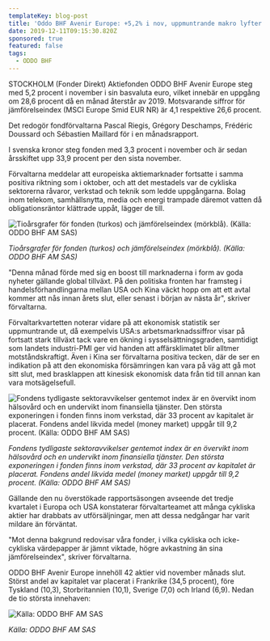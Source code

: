 ```yaml
---
templateKey: blog-post
title: 'Oddo BHF Avenir Europe: +5,2% i nov, uppmuntrande makro lyfter marknader'
date: 2019-12-11T09:15:30.820Z
sponsored: true
featured: false
tags:
  - ODDO BHF
---
```

STOCKHOLM (Fonder Direkt) Aktiefonden ODDO BHF Avenir Europe steg med 5,2 procent i november i sin basvaluta euro, vilket innebär en uppgång om 28,6 procent då en månad återstår av 2019. Motsvarande siffror för jämförelseindex (MSCI Europe Smid EUR NR) är 4,1 respektive 26,6 procent.



Det redogör fondförvaltarna Pascal Riegis, Grégory Deschamps, Frédéric Doussard och Sébastien Maillard för i en månadsrapport.



I svenska kronor steg fonden med 3,3 procent i november och är sedan årsskiftet upp 33,9 procent per den sista november.



Förvaltarna meddelar att europeiska aktiemarknader fortsatte i samma positiva riktning som i oktober, och att det mestadels var de cykliska sektorerna råvaror, verkstad och teknik som ledde uppgångarna. Bolag inom telekom, samhällsnytta, media och energi trampade däremot vatten då obligationsräntor klättrade uppåt, lägger de till.





![Tioårsgrafer för fonden (turkos) och jämförelseindex (mörkblå). (Källa: ODDO BHF AM SAS)](/img/avenir.png "Tioårsgrafer för fonden (turkos) och jämförelseindex (mörkblå). (Källa: ODDO BHF AM SAS)")

_Tioårsgrafer för fonden (turkos) och jämförelseindex (mörkblå). (Källa: ODDO BHF AM SAS)_

"Denna månad förde med sig en boost till marknaderna i form av goda nyheter gällande global tillväxt. På den politiska fronten har framsteg i handelsförhandlingarna mellan USA och Kina väckt hopp om att ett avtal kommer att nås innan årets slut, eller senast i början av nästa år", skriver förvaltarna.



Förvaltarkvartetten noterar vidare på att ekonomisk statistik ser uppmuntrande ut, då exempelvis USA:s arbetsmarknadssiffror visar på fortsatt stark tillväxt tack vare en ökning i sysselsättningsgraden, samtidigt som landets industri-PMI ger vid handen att affärsklimatet blir alltmer motståndskraftigt. Även i Kina ser förvaltarna positiva tecken, där de ser en indikation på att den ekonomiska försämringen kan vara på väg att gå mot sitt slut, med brasklappen att kinesisk ekonomisk data från tid till annan kan vara motsägelsefull.



![Fondens tydligaste sektoravvikelser gentemot index är en övervikt inom hälsovård och en undervikt inom finansiella tjänster. Den största exponeringen i fonden finns inom verkstad, där 33 procent av kapitalet är placerat. Fondens andel likvida medel (money market) uppgår till 9,2 procent. (Källa: ODDO BHF AM SAS)](/img/avenir2.png "Fondens tydligaste sektoravvikelser gentemot index är en övervikt inom hälsovård och en undervikt inom finansiella tjänster. Den största exponeringen i fonden finns inom verkstad, där 33 procent av kapitalet är placerat. Fondens andel likvida medel (money market) uppgår till 9,2 procent. (Källa: ODDO BHF AM SAS)")

_Fondens tydligaste sektoravvikelser gentemot index är en övervikt inom hälsovård och en undervikt inom finansiella tjänster. Den största exponeringen i fonden finns inom verkstad, där 33 procent av kapitalet är placerat. Fondens andel likvida medel (money market) uppgår till 9,2 procent. (Källa: ODDO BHF AM SAS)_



Gällande den nu överstökade rapportsäsongen avseende det tredje kvartalet i Europa och USA konstaterar förvaltarteamet att många cykliska aktier har drabbats av utförsäljningar, men att dessa nedgångar har varit mildare än förväntat.



"Mot denna bakgrund redovisar våra fonder, i vilka cykliska och icke-cykliska värdepapper är jämnt viktade, högre avkastning än sina jämförelseindex", skriver förvaltarna.

ODDO BHF Avenir Europe innehöll 42 aktier vid november månads slut. Störst andel av kapitalet var placerat i Frankrike (34,5 procent), före Tyskland (10,3), Storbritannien (10,1), Sverige (7,0) och Irland (6,9). Nedan de tio största innehaven:



![Källa: ODDO BHF AM SAS](/img/avenir3.png "Källa: ODDO BHF AM SAS")

_Källa: ODDO BHF AM SAS_
